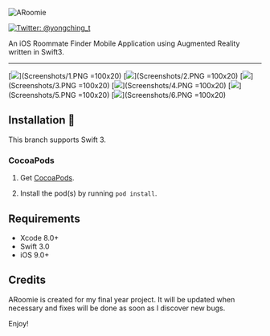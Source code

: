 ![ARoomie](Screenshots/logo.png)

[![Twitter: @yongching_t](https://img.shields.io/badge/twitter-yongching__t-blue.svg)](https://twitter.com/yongching_t)

An iOS Roommate Finder Mobile Application using Augmented Reality written in Swift3.
***

[![](Screenshots/1.PNG)](Screenshots/1.PNG =100x20)
[![](Screenshots/2.PNG)](Screenshots/2.PNG =100x20)
[![](Screenshots/3.PNG)](Screenshots/3.PNG =100x20)
[![](Screenshots/4.PNG)](Screenshots/4.PNG =100x20)
[![](Screenshots/5.PNG)](Screenshots/5.PNG =100x20)
[![](Screenshots/6.PNG)](Screenshots/6.PNG =100x20)

## Installation 📱

This branch supports Swift 3.

### CocoaPods

1. Get [CocoaPods](http://www.cocoapods.org).

2. Install the pod(s) by running `pod install`.

## Requirements

* Xcode 8.0+
* Swift 3.0
* iOS 9.0+

## Credits

ARoomie is created for my final year project. It will be updated when necessary and fixes will be done as soon as I discover new bugs. 

Enjoy!
